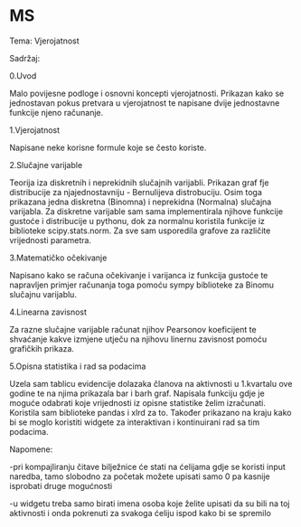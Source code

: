 # MS

Tema: Vjerojatnost

Sadržaj:

0.Uvod

Malo povijesne podloge i osnovni koncepti vjerojatnosti. Prikazan kako se jednostavan pokus pretvara u vjerojatnost te napisane dvije jednostavne funkcije njeno računanje.

1.Vjerojatnost

Napisane neke korisne formule koje se često koriste.

2.Slučajne varijable

Teorija iza diskretnih i neprekidnih slučajnih varijabli. Prikazan graf fje distribucije za njajednostavniju - Bernulijeva distrobuciju. Osim toga prikazana jedna diskretna (Binomna) i neprekidna (Normalna) slučajna varijabla. Za diskretne varijable sam sama implementirala njihove funkcije gustoće i distribucije u pythonu, dok za normalnu koristila funkcije iz biblioteke scipy.stats.norm. Za sve sam usporedila grafove za različite vrijednosti parametra.

3.Matematičko očekivanje

Napisano kako se računa očekivanje i varijanca iz funkcija gustoće te napravljen primjer računanja toga pomoću sympy biblioteke za Binomu slučajnu varijablu.

4.Linearna zavisnost

Za razne slučajne varijable računat njihov Pearsonov koeficijent te shvaćanje kakve izmjene utječu na njihovu linernu zavisnost pomoću grafičkih prikaza.

5.Opisna statistika i rad sa podacima

Uzela sam tablicu evidencije dolazaka članova na aktivnosti u 1.kvartalu ove godine te na njima prikazala bar i barh graf. Napisala funkciju gdje je moguće odabrati koje vrijednosti iz opisne statistike želim izračunati. Koristila sam biblioteke pandas i xlrd za to.
Također prikazano na kraju kako bi se moglo koristiti widgete za interaktivan i kontinuirani rad sa tim podacima.

Napomene:

-pri kompajliranju čitave bilježnice će stati na ćelijama gdje se koristi input naredba, tamo slobodno za početak možete upisati samo 0 pa kasnije isprobati druge mogućnosti

-u widgetu treba samo birati imena osoba koje želite upisati da su bili na toj aktivnosti i onda pokrenuti za svakoga ćeliju ispod kako bi se spremilo
